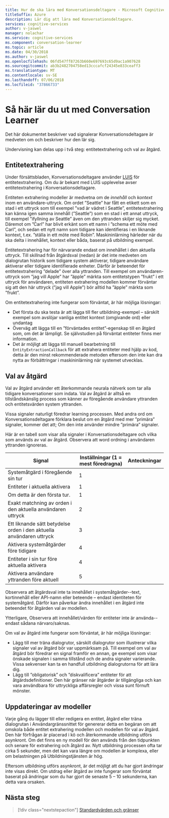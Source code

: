 ```yaml
---
title: Hur de ska lära med Konversationsdeltagare - Microsoft Cognitive Services | Microsoft Docs
titleSuffix: Azure
description: Lär dig att lära med Konversationsdeltagare.
services: cognitive-services
author: v-jaswel
manager: nolachar
ms.service: cognitive-services
ms.component: conversation-learner
ms.topic: article
ms.date: 04/30/2018
ms.author: v-jaswel
ms.openlocfilehash: 06fd547ff87263b660e697693c65d9ac1a907628
ms.sourcegitcommit: ab3b2482704758ed13cccafcf24345e833ceaff3
ms.translationtype: MT
ms.contentlocale: sv-SE
ms.lasthandoff: 07/06/2018
ms.locfileid: "37866733"
---
```

# <a name="how-to-teach-with-conversation-learner"></a>Så här lär du ut med Conversation Learner 

Det här dokumentet beskriver vad signalerar Konversationsdeltagare är medveten om och beskriver hur den lär sig.  

Undervisning kan delas upp i två steg: entitetextrahering och val av åtgärd.

## <a name="entity-extraction"></a>Entitetextrahering

Under försättsbladen, Konversationsdeltagare använder [LUIS](https://www.luis.ai) för entitetextrahering.  Om du är bekant med LUIS upplevelse avser entitetextrahering i Konversationsdeltagare.

Entiteten extrahering modeller är medvetna om de *innehåll* och *kontext* inom en användare-uttryck.  Om ordet ”Seattle” har fått en etikett som en stad i ett uttryck som till exempel ”vad är vädret i Seattle”, entitetextrahering kan känna igen samma innehåll (”Seattle”) som en stad i ett annat uttryck, till exempel ”ifyllning av Seattle” även om den yttranden skiljer sig mycket.  Däremot om ”Carl” har blivit erkänt som ett namn i ”schema ett möte med Carl”, och sedan ett nytt namn som tidigare kan identifieras i en liknande kontext, t.ex. ”ställa in ett möte med Robin”.  Maskininlärning härleder när du ska delta i innehållet, kontext eller båda, baserat på utbildning exempel.

Entitetextrahering har för närvarande endast om innehållet i den aktuella uttryck.  Till skillnad från åtgärdsval (nedan) är det inte medveten om dialogrutan historik som tidigare system aktiverar, tidigare användare aktiverar eller tidigare identifierade enheter.  Därför är beteendet för entitetextrahering ”delade” över alla yttranden.  Till exempel om användaren-uttryck som ”jag vill Apple” har ”äpple” märkta som entitetstypen ”frukt” i ett uttryck för användaren, entiteten extrahering modellen kommer förväntar sig att den här uttryck (”jag vill Apple”) bör alltid ha ”äpple” märkta som ”frukt”.

Om entitetextrahering inte fungerar som förväntat, är här möjliga lösningar:

- Det första du ska testa är att lägga till fler utbildning-exempel – särskilt exempel som avslöjar vanliga entitet kontext (omgivande ord) eller undantag
- Överväg att lägga till en ”förväntades entitet”-egenskap till en åtgärd som, om det är lämpligt.  Se självstudien på förväntat entiteter finns mer information.
- Det är möjligt att lägga till manuell bearbetning till `EntityExtractionCallback` för att extrahera entiteter med hjälp av kod, detta är den minst rekommenderade metoden eftersom den inte kan dra nytta av förbättringar i maskininlärning när systemet utvecklas.

## <a name="action-selection"></a>Val av åtgärd

Val av åtgärd använder ett återkommande neurala nätverk som tar alla tidigare konversationer som indata.  Val av åtgärd är alltså en tillståndskänslig process som känner av föregående användare yttranden och entitetsvärden system yttranden.  

Vissa signaler naturligt föredrar learning processen.  Med andra ord om Konversationsdeltagare förklara beslut om en åtgärd med mer ”primära” signaler, kommer det att; Om den inte använder mindre ”primära” signaler.

Här är en tabell som visar alla signaler i Konversationsdeltagare och vilka som används av val av åtgärd.  Observera att word ordning i användaren yttranden ignoreras.

Signal | Inställningar (1 = mest föredragna) | Anteckningar
--- | --- | --- 
Systemåtgärd i föregående sin tur | 1 | 
Entiteter i aktuella aktivera | 1 | 
Om detta är den första tur. | 1 |
Exakt matchning av orden i den aktuella användaren uttryck | 2 | 
Ett liknande sätt betydelse orden i den aktuella användaren uttryck | 3 | 
Aktivera systemåtgärder före tidigare | 4 |
Entiteter i sin tur före aktuella aktivera | 4 | 
Aktivera användare yttranden före aktuell | 5 | 

Observera att åtgärdsval inte ta innehållet i systemåtgärder--text, kortinnehåll eller API-namn eller beteende – endast identiteten för systemåtgärd.  Därför kan påverkar ändra innehållet i en åtgärd inte beteendet för åtgärden val av modellen.

Ytterligare, Observera att innehållet/värden för entiteter inte är använda--endast sådana närvaro/saknas.

Om val av åtgärd inte fungerar som förväntat, är här möjliga lösningar:

- Lägg till mer träna dialogrutor, särskilt dialogrutor som illustrerar vilka signaler val av åtgärd bör var uppmärksam på.  Till exempel om val av åtgärd bör föredrar en signal framför en annan, ge exempel som visar önskade signalen i samma tillstånd och de andra signaler varierande.  Vissa sekvenser kan ta en handfull utbildning dialogrutorna för att lära dig.
- Lägg till ”obligatorisk” och ”diskvalificera” entiteter för att åtgärdsdefinitioner.  Den här gränser när åtgärder är tillgängliga och kan vara användbara för uttryckliga affärsregler och vissa sunt förnuft mönster. 

## <a name="updates-to-models"></a>Uppdateringar av modeller

Varje gång du lägger till eller redigera en entitet, åtgärd eller träna dialogrutan i Användargränssnittet för genererar detta en begäran om att omskola både entitet extrahering modellen och modellen för val av åtgärd.  Den här förfrågan är placerad i kö och återkommande utbildning utförs asynkront.  Om det finns en ny modell för den används från den tidpunkten och senare för extrahering och åtgärd av.  Nytt utbildning processen ofta tar cirka 5 sekunder, men det kan vara längre om modellen är komplexa, eller om belastningen på Utbildningstjänsten är hög.

Eftersom utbildning utförs asynkront, är det möjligt att du har gjort ändringar inte visas direkt.  Om utdrag eller åtgärd av inte fungerar som förväntat baserat på ändringar som du har gjort de senaste 5 – 10 sekunderna, kan detta vara orsaken.

## <a name="next-steps"></a>Nästa steg

> [!div class="nextstepaction"]
> [Standardvärden och gränser](./cl-values-and-boundaries.md)
